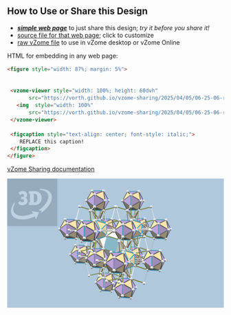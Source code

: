 
## How to Use or Share this Design

 - [***simple web page***](<https://vorth.github.io/vzome-sharing/2025/04/05/06-25-06-regular-icosahedra-space-filler/>) to just share this design; *try it before you share it!*
 - [source file for that web page](<https://github.com/vorth/vzome-sharing/edit/main/2025/04/05/06-25-06-regular-icosahedra-space-filler/index.md>); click to customize
 - [raw vZome file](<https://raw.githubusercontent.com/vorth/vzome-sharing/main/2025/04/05/06-25-06-regular-icosahedra-space-filler/regular-icosahedra-space-filler.vZome>) to use in vZome desktop or vZome Online
 
 HTML for embedding in any web page:
 ```html
<figure style="width: 87%; margin: 5%">
  
  
  <vzome-viewer style="width: 100%; height: 60dvh" 
        src="https://vorth.github.io/vzome-sharing/2025/04/05/06-25-06-regular-icosahedra-space-filler/regular-icosahedra-space-filler.vZome" >
    <img  style="width: 100%"
        src="https://vorth.github.io/vzome-sharing/2025/04/05/06-25-06-regular-icosahedra-space-filler/regular-icosahedra-space-filler.png" >
  </vzome-viewer>

  <figcaption style="text-align: center; font-style: italic;">
     REPLACE this caption!
  </figcaption>
</figure>

 ```

[vZome Sharing documentation](https://vzome.github.io/vzome/sharing.html#how-it-works)

![Image](<regular-icosahedra-space-filler.png>)

